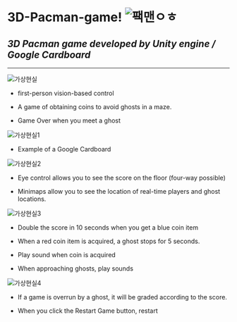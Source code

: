 # 3D-Pacman-game! ![팩맨ㅇㅎ](https://user-images.githubusercontent.com/26848932/81146776-e741f980-8fb3-11ea-8697-7f3dbbfa4a48.png)
## *3D Pacman game developed by Unity engine / Google Cardboard*

---------------------------------------------------------------------------------------------------------
![가상현실](https://user-images.githubusercontent.com/26848932/81145974-5d456100-8fb2-11ea-800f-5afac60a6cef.png)


* first-person vision-based control

* A game of obtaining coins to avoid ghosts in a maze.

* Game Over when you meet a ghost

![가상현실1](https://user-images.githubusercontent.com/26848932/81146186-bd3c0780-8fb2-11ea-87a0-528a57413628.png)

* Example of a Google Cardboard

![가상현실2](https://user-images.githubusercontent.com/26848932/81146189-bdd49e00-8fb2-11ea-9611-ce1ee3275d5b.png)

* Eye control allows you to see the score on the floor (four-way possible)

* Minimaps allow you to see the location of real-time players and ghost locations.


![가상현실3](https://user-images.githubusercontent.com/26848932/81146190-be6d3480-8fb2-11ea-9390-2823747c5ace.png)

* Double the score in 10 seconds when you get a blue coin item

* When a red coin item is acquired, a ghost stops for 5 seconds.

* Play sound when coin is acquired

* When approaching ghosts, play sounds


![가상현실4](https://user-images.githubusercontent.com/26848932/81146191-be6d3480-8fb2-11ea-87de-3ea1e7b596aa.png)

* If a game is overrun by a ghost, it will be graded according to the score.

* When you click the Restart Game button, restart


